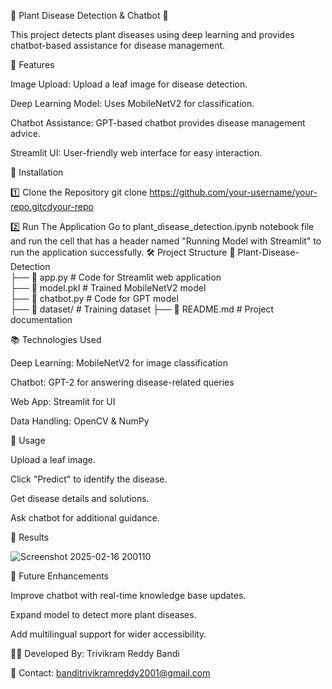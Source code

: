 🌿 Plant Disease Detection & Chatbot 🤖

This project detects plant diseases using deep learning and provides chatbot-based assistance for disease management.

📌 Features

Image Upload: Upload a leaf image for disease detection.

Deep Learning Model: Uses MobileNetV2 for classification.

Chatbot Assistance: GPT-based chatbot provides disease management advice.

Streamlit UI: User-friendly web interface for easy interaction.

🚀 Installation

1️⃣ Clone the Repository
git clone https://github.com/your-username/your-repo.gitcdyour-repo

2️⃣ Run The Application
Go to plant_disease_detection.ipynb notebook file and run the cell that has a header named "Running Model with Streamlit" to run the application successfully.
🛠️ Project Structure
📂 Plant-Disease-Detection  
 ├── 📜 app.py               # Code for Streamlit web application  
 ├── 📜 model.pkl            # Trained MobileNetV2 model  
 ├── 📜 chatbot.py           # Code for GPT model   
 ├── 📜 dataset/             # Training dataset 
 ├── 📜 README.md            # Project documentation  

 📚 Technologies Used

Deep Learning: MobileNetV2 for image classification

Chatbot: GPT-2 for answering disease-related queries

Web App: Streamlit for UI

Data Handling: OpenCV & NumPy

📝 Usage

Upload a leaf image.

Click "Predict" to identify the disease.

Get disease details and solutions.

Ask chatbot for additional guidance.

📝 Results 

![Screenshot 2025-02-16 200110](https://github.com/user-attachments/assets/dc78847a-0e5f-4df8-bd27-bd7ff4c5ce3d)


🎯 Future Enhancements

Improve chatbot with real-time knowledge base updates.

Expand model to detect more plant diseases.

Add multilingual support for wider accessibility.

👨‍💻 Developed By: Trivikram Reddy Bandi

📧 Contact: banditrivikramreddy2001@gmail.com



